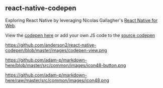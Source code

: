 ## react-native-codepen

Exploring React Native by leveraging Nicolas Gallagher's [React Native for Web](https://github.com/necolas/react-native-web).

View the [codepen here][rob-anderson-codepen] or add your own JS code to the [source codepen][react-native-web-codepen-url]


[react-native-web-codepen-url]: http://codepen.io/necolas/pen/PZzwBR

[rob-anderson-codepen]: http://codepen.io/anderson2/pen/xEmVNj?editors=0010
[codepen-view]: https://github.com/anderson2/react-native-codepen/raw/master/images/codepen-view.png

https://github.com/anderson2/react-native-codepen/blob/master/images/codepen-view.png

https://github.com/adam-p/markdown-here/blob/master/src/common/images/icon48-button.png

https://github.com/adam-p/markdown-here/raw/master/src/common/images/icon48.png
